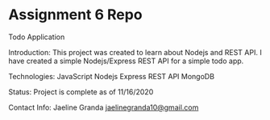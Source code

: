 Assignment 6 Repo
=================
Todo Application

Introduction: This project was created to learn about Nodejs and REST API. I have created a simple Nodejs/Express REST API for a simple todo app.

Technologies:
JavaScript
Nodejs
Express REST API
MongoDB

Status: Project is complete as of 11/16/2020

Contact Info:
Jaeline Granda
jaelinegranda10@gmail.com

